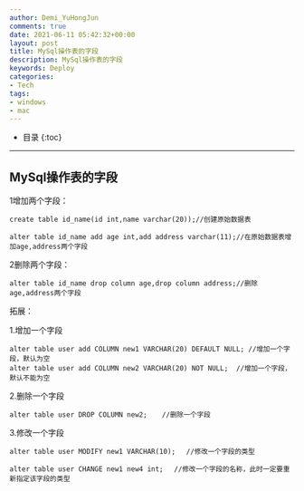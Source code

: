 ```yaml
---
author: Demi_YuHongJun
comments: true
date: 2021-06-11 05:42:32+00:00
layout: post
title: MySql操作表的字段
description: MySql操作表的字段
keywords: Deploy
categories:
- Tech
tags:
- windows
- mac
---
```

* 目录
{:toc}
---

## MySql操作表的字段

1增加两个字段：
```
create table id_name(id int,name varchar(20));//创建原始数据表

alter table id_name add age int,add address varchar(11);//在原始数据表增加age,address两个字段
```
 

2删除两个字段：
```
alter table id_name drop column age,drop column address;//删除age,address两个字段
```
 

拓展：

1.增加一个字段
```
alter table user add COLUMN new1 VARCHAR(20) DEFAULT NULL; //增加一个字段，默认为空
alter table user add COLUMN new2 VARCHAR(20) NOT NULL;  //增加一个字段，默认不能为空
```
2.删除一个字段
```
alter table user DROP COLUMN new2; 　 //删除一个字段
```
3.修改一个字段
```
alter table user MODIFY new1 VARCHAR(10); 　//修改一个字段的类型
 
alter table user CHANGE new1 new4 int;　 //修改一个字段的名称，此时一定要重新指定该字段的类型
```
